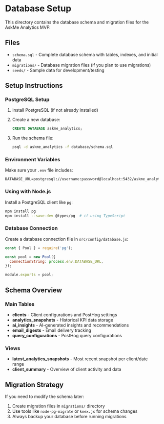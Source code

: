 # Database Setup

This directory contains the database schema and migration files for the AskMe Analytics MVP.

## Files

- `schema.sql` - Complete database schema with tables, indexes, and initial data
- `migrations/` - Database migration files (if you plan to use migrations)
- `seeds/` - Sample data for development/testing

## Setup Instructions

### PostgreSQL Setup

1. Install PostgreSQL (if not already installed)
2. Create a new database:
   ```sql
   CREATE DATABASE askme_analytics;
   ```

3. Run the schema file:
   ```bash
   psql -d askme_analytics -f database/schema.sql
   ```

### Environment Variables

Make sure your `.env` file includes:
```
DATABASE_URL=postgresql://username:password@localhost:5432/askme_analytics
```

### Using with Node.js

Install a PostgreSQL client like `pg`:
```bash
npm install pg
npm install --save-dev @types/pg  # if using TypeScript
```

### Database Connection

Create a database connection file in `src/config/database.js`:
```javascript
const { Pool } = require('pg');

const pool = new Pool({
  connectionString: process.env.DATABASE_URL,
});

module.exports = pool;
```

## Schema Overview

### Main Tables
- **clients** - Client configurations and PostHog settings
- **analytics_snapshots** - Historical KPI data storage
- **ai_insights** - AI-generated insights and recommendations
- **email_digests** - Email delivery tracking
- **query_configurations** - PostHog query configurations

### Views
- **latest_analytics_snapshots** - Most recent snapshot per client/date range
- **client_summary** - Overview of client activity and data

## Migration Strategy

If you need to modify the schema later:
1. Create migration files in `migrations/` directory
2. Use tools like `node-pg-migrate` or `knex.js` for schema changes
3. Always backup your database before running migrations

